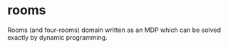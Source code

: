 # rooms
Rooms (and four-rooms) domain written as an MDP which can be solved exactly by dynamic programming. 
